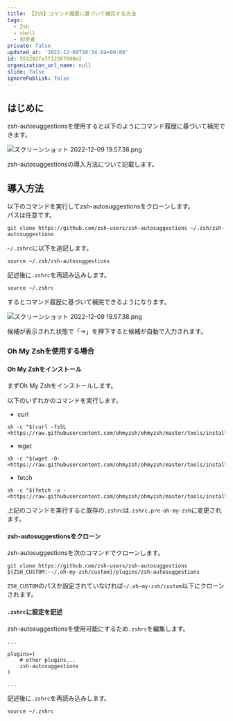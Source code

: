 ```yaml
---
title: 【Zsh】コマンド履歴に基づいて補完する方法
tags:
  - Zsh
  - shell
  - 初学者
private: false
updated_at: '2022-12-09T20:34:04+09:00'
id: 551292fe3f12367608e2
organization_url_name: null
slide: false
ignorePublish: false
---
```

## はじめに

zsh-autosuggestionsを使用すると以下のようにコマンド履歴に基づいて補完できます。  

![スクリーンショット 2022-12-09 19.57.38.png](https://qiita-image-store.s3.ap-northeast-1.amazonaws.com/0/2342443/f804649c-c59a-20a6-635b-47c75d1b080f.png)


zsh-autosuggestionsの導入方法について記載します。  

## 導入方法

以下のコマンドを実行してzsh-autosuggestionsをクローンします。  
パスは任意です。  

```terminal
git clone https://github.com/zsh-users/zsh-autosuggestions ~/.zsh/zsh-autosuggestions
```

`~/.zshrc`に以下を追記します。  

```.zshrc
source ~/.zsh/zsh-autosuggestions
```

記述後に`.zshrc`を再読み込みします。  

```terminal
source ~/.zshrc
```

するとコマンド履歴に基づいて補完できるようになります。  

![スクリーンショット 2022-12-09 19.57.38.png](https://qiita-image-store.s3.ap-northeast-1.amazonaws.com/0/2342443/f804649c-c59a-20a6-635b-47c75d1b080f.png)

候補が表示された状態で「→」を押下すると候補が自動で入力されます。

### Oh My Zshを使用する場合

#### Oh My Zshをインストール
まずOh My Zshをインストールします。  

以下のいずれかのコマンドを実行します。  

- curl

```terminal
sh -c "$(curl -fsSL <https://raw.githubusercontent.com/ohmyzsh/ohmyzsh/master/tools/install.sh>)"
```

- wget

```terminal
sh -c "$(wget -O- <https://raw.githubusercontent.com/ohmyzsh/ohmyzsh/master/tools/install.sh>)"
```

- fetch

```terminal
sh -c "$(fetch -o - <https://raw.githubusercontent.com/ohmyzsh/ohmyzsh/master/tools/install.sh>)" 
```

上記のコマンドを実行すると既存の`.zshrc`は`.zshrc.pre-oh-my-zsh`に変更されます。  

#### zsh-autosuggestionsをクローン

zsh-autosuggestionsを次のコマンドでクローンします。  

```terminal
git clone https://github.com/zsh-users/zsh-autosuggestions ${ZSH_CUSTOM:-~/.oh-my-zsh/custom}/plugins/zsh-autosuggestions
```

`ZSH_CUSTOM`のパスか設定されていなければ`~/.oh-my-zsh/custom`以下にクローンされます。  

#### `.zshrc`に設定を記述

zsh-autosuggestionsを使用可能にするため`.zshrc`を編集します。  

```.zshrc
...

plugins=( 
    # other plugins...
    zsh-autosuggestions
)

...
```

記述後に`.zshrc`を再読み込みします。  

```terminal
source ~/.zshrc
```
